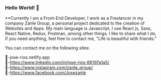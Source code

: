 ### Hello World! 👋


**Currently I am a Front-End Developer, I work as a Freelancer in my company Zanle Group, a personal project dedicated to the creation of Websites and Apps.
My main language is Javascript, I use React js, Sass, React Native, Redux, Postman, among other things.
I like to share what I do, if you need anything, feel free to contact me, "Life is beautiful with friends."

You can contact me on the following sites:

👋-jose-rios.netlify.app <br/>
👋-https://www.linkedin.com/in/jose-rios-66197a1a5/ <br/>
👋-https://www.instagram.com/zanle_group/ <br/>
👋-https://www.facebook.com/Josezanle


